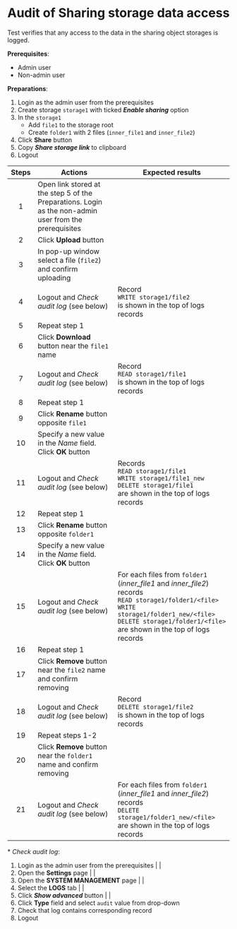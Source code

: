 # Audit of Sharing storage data access 

Test verifies that any access to the data in the sharing object storages is logged.

**Prerequisites**:
- Admin user
- Non-admin user

**Preparations**:
1. Login as the admin user from the prerequisites 
2. Create storage `storage1` with ticked ***Enable sharing*** option
3. In the `storage1`
    - Add `file1` to the storage root
    - Create `folder1` with 2 files (`inner_file1` and `inner_file2`)
4. Click **Share** button
5. Copy ***Share storage link*** to clipboard
6. Logout

| Steps | Actions | Expected results |
| :---: | --- | --- |
| 1 | Open link stored at the step 5 of the Preparations. Login as the non-admin user from the prerequisites | |
| 2 | Click **Upload** button | |
| 3 | In pop-up window select a file (`file2`) and confirm uploading | |
| 4 | Logout and _Check audit log_ (see below) | Record <br> `WRITE storage1/file2` <br> is shown in the top of logs records |
| 5 | Repeat step 1 | |
| 6 | Click **Download** button near the `file1` name | |
| 7 | Logout and _Check audit log_ (see below) | Record <br> `READ storage1/file1` <br> is shown in the top of logs records |
| 8 | Repeat step 1 | |
| 9 |Click **Rename** button opposite `file1` | |
| 10 | Specify a new value in the _Name_ field. Click **OK** button | |
| 11 | Logout and _Check audit log_ (see below) | Records <br> `READ storage1/file1` <br> `WRITE storage1/file1_new` <br> `DELETE storage1/file1` <br> are shown in the top of logs records | 
| 12 | Repeat step 1 | |
| 13 | Click **Rename** button opposite `folder1` | |
| 14 | Specify a new value in the _Name_ field. Click **OK** button | |
| 15 | Logout and _Check audit log_ (see below) | For each files from `folder1` (*inner_file1* and *inner_file2*) records <br> `READ storage1/folder1/<file>` <br> `WRITE storage1/folder1_new/<file>` <br> `DELETE storage1/folder1/<file>` <br> are shown in the top of logs records | 
| 16 | Repeat step 1 | |
| 17 | Click **Remove** button near the `file2` name and confirm removing | |
| 18 | Logout and _Check audit log_ (see below) | Record <br> `DELETE storage1/file2` <br> is shown in the top of logs records |
| 19 | Repeat steps 1-2 | |
| 20 | Click **Remove** button near the `folder1` name and confirm removing | |
| 21 | Logout and _Check audit log_ (see below) | For each files from `folder1` (*inner_file1* and *inner_file2*) records <br> `DELETE storage1/folder1_new/<file>` <br> are shown in the top of logs records |


\* _Check audit log_:
1. Login as the admin user from the prerequisites | |
2. Open the **Settings** page | |
3. Open the **SYSTEM MANAGEMENT** page | |
4. Select the **LOGS** tab | |
5. Click ***Show advanced*** button | |
6. Click **Type** field and select `audit` value from drop-down
7. Check that log contains corresponding record
8. Logout
